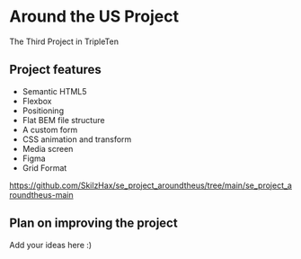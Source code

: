 # Around the US Project
 
 The Third Project in TripleTen

## Project features

- Semantic HTML5
- Flexbox
- Positioning
- Flat BEM file structure
- A custom form
- CSS animation and transform
- Media screen
- Figma
- Grid Format

https://github.com/SkilzHax/se_project_aroundtheus/tree/main/se_project_aroundtheus-main

## Plan on improving the project

Add your ideas here :)
